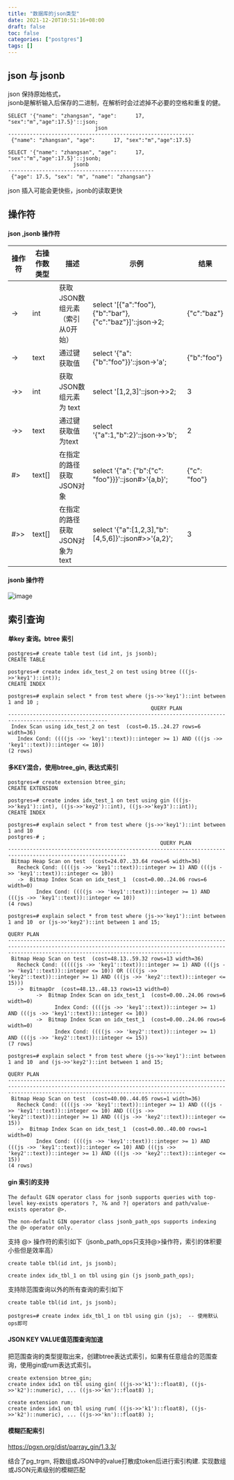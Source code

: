 ```yaml
---
title: "数据库的json类型"
date: 2021-12-20T10:51:16+08:00
draft: false
toc: false
categories: ["postgres"]
tags: []
---
```


## json 与 jsonb

json 保持原始格式，   
jsonb是解析输入后保存的二进制，在解析时会过滤掉不必要的空格和重复的健。

```
SELECT '{"name": "zhangsan", "age":      17, "sex":"m","age":17.5}'::json;
                            json                            
------------------------------------------------------------
 {"name": "zhangsan", "age":      17, "sex":"m","age":17.5}
```

```
SELECT '{"name": "zhangsan", "age":      17, "sex":"m","age":17.5}'::jsonb;
                     jsonb                     
-----------------------------------------------
 {"age": 17.5, "sex": "m", "name": "zhangsan"}
```

json 插入可能会更快些，jsonb的读取更快

## 操作符

#### json ,jsonb 操作符

| 操作符 | 右操作数类型 | 描述 | 示例 | 结果 |
| --- | --- | --- | --- | --- | 
| -> | int | 获取JSON数组元素（索引从0开始）| select '[{"a":"foo"},{"b":"bar"},{"c":"baz"}]'::json->2; |{"c":"baz"}|
| -> | text | 通过键获取值 | select '{"a": {"b":"foo"}}'::json->'a'; | {"b":"foo"} |
| ->>| int | 获取JSON数组元素为 text | 	select '[1,2,3]'::json->>2; | 3| 
| ->>| 	text| 	通过键获取值为text 	|select '{"a":1,"b":2}'::json->>'b';| 	2|
| #> |	text[] | 在指定的路径获取JSON对象 | select '{"a": {"b":{"c": "foo"}}}'::json#>'{a,b}';| {"c": "foo"}|
| #>>| 	text[]| 在指定的路径获取JSON对象为 text|select '{"a":[1,2,3],"b":[4,5,6]}'::json#>>'{a,2}';| 	3|

#### jsonb 操作符

![image](/images/jsonb_operator.png)

## 索引查询

#### 单key 查询。btree 索引

```
postgres=# create table test (id int, js jsonb);  
CREATE TABLE  

postgres=# create index idx_test_2 on test using btree (((js->>'key1')::int));  
CREATE INDEX  

postgres=# explain select * from test where (js->>'key1')::int between 1 and 10 ;  
                                              QUERY PLAN                                                
------------------------------------------------------------------------------------------------------  
 Index Scan using idx_test_2 on test  (cost=0.15..24.27 rows=6 width=36)  
   Index Cond: ((((js ->> 'key1'::text))::integer >= 1) AND (((js ->> 'key1'::text))::integer <= 10))  
(2 rows)  

```

#### 多KEY混合，使用btree_gin, 表达式索引
```
postgres=# create extension btree_gin;  
CREATE EXTENSION  

postgres=# create index idx_test_1 on test using gin (((js->>'key1')::int), ((js->>'key2')::int), ((js->>'key3')::int));  
CREATE INDEX  

postgres=# explain select * from test where (js->>'key1')::int between 1 and 10   
postgres-# ;  
                                                 QUERY PLAN                                                   
------------------------------------------------------------------------------------------------------------  
 Bitmap Heap Scan on test  (cost=24.07..33.64 rows=6 width=36)  
   Recheck Cond: ((((js ->> 'key1'::text))::integer >= 1) AND (((js ->> 'key1'::text))::integer <= 10))  
   ->  Bitmap Index Scan on idx_test_1  (cost=0.00..24.06 rows=6 width=0)  
         Index Cond: ((((js ->> 'key1'::text))::integer >= 1) AND (((js ->> 'key1'::text))::integer <= 10))  
(4 rows)  

postgres=# explain select * from test where (js->>'key1')::int between 1 and 10  or (js->>'key2')::int between 1 and 15;  
                                                                                             QUERY PLAN                                                                                               
----------------------------------------------------------------------------------------------------------------------------------------------------------------------------------------------------  
 Bitmap Heap Scan on test  (cost=48.13..59.32 rows=13 width=36)  
   Recheck Cond: (((((js ->> 'key1'::text))::integer >= 1) AND (((js ->> 'key1'::text))::integer <= 10)) OR ((((js ->> 'key2'::text))::integer >= 1) AND (((js ->> 'key2'::text))::integer <= 15)))  
   ->  BitmapOr  (cost=48.13..48.13 rows=13 width=0)  
         ->  Bitmap Index Scan on idx_test_1  (cost=0.00..24.06 rows=6 width=0)  
               Index Cond: ((((js ->> 'key1'::text))::integer >= 1) AND (((js ->> 'key1'::text))::integer <= 10))  
         ->  Bitmap Index Scan on idx_test_1  (cost=0.00..24.06 rows=6 width=0)  
               Index Cond: ((((js ->> 'key2'::text))::integer >= 1) AND (((js ->> 'key2'::text))::integer <= 15))  
(7 rows)  

postgres=# explain select * from test where (js->>'key1')::int between 1 and 10  and (js->>'key2')::int between 1 and 15;  
                                                                                             QUERY PLAN                                                                                                
-----------------------------------------------------------------------------------------------------------------------------------------------------------------------------------------------------  
 Bitmap Heap Scan on test  (cost=40.00..44.05 rows=1 width=36)  
   Recheck Cond: ((((js ->> 'key1'::text))::integer >= 1) AND (((js ->> 'key1'::text))::integer <= 10) AND (((js ->> 'key2'::text))::integer >= 1) AND (((js ->> 'key2'::text))::integer <= 15))  
   ->  Bitmap Index Scan on idx_test_1  (cost=0.00..40.00 rows=1 width=0)  
         Index Cond: ((((js ->> 'key1'::text))::integer >= 1) AND (((js ->> 'key1'::text))::integer <= 10) AND (((js ->> 'key2'::text))::integer >= 1) AND (((js ->> 'key2'::text))::integer <= 15))  
(4 rows)  

```

#### gin 索引的支持

```
The default GIN operator class for jsonb supports queries with top-level key-exists operators ?, ?& and ?| operators and path/value-exists operator @>.  
  
The non-default GIN operator class jsonb_path_ops supports indexing the @> operator only.  
```

支持 @> 操作符的索引如下（jsonb_path_ops只支持@>操作符，索引的体积要小些但是效率高） 

```
create table tbl(id int, js jsonb);

create index idx_tbl_1 on tbl using gin (js jsonb_path_ops);
``` 

支持除范围查询以外的所有查询的索引如下

```
create table tbl(id int, js jsonb);  

postgres=# create index idx_tbl_1 on tbl using gin (js);  -- 使用默认ops即可 

```

#### JSON KEY VALUE值范围查询加速

把范围查询的类型提取出来，创建btree表达式索引，如果有任意组合的范围查询，使用gin或rum表达式索引。

```
create extension btree_gin;  
create index idx1 on tbl using gin( ((js->>'k1')::float8), ((js->>'k2')::numeric), ... ((js->>'kn')::float8) );   
```

```
create extension rum;  
create index idx1 on tbl using rum( ((js->>'k1')::float8), ((js->>'k2')::numeric), ... ((js->>'kn')::float8) );
```

#### 模糊匹配索引

https://pgxn.org/dist/parray_gin/1.3.3/

结合了pg_trgm, 将数组或JSON中的value打散成token后进行索引构建. 实现数组或JSON元素级别的模糊匹配
